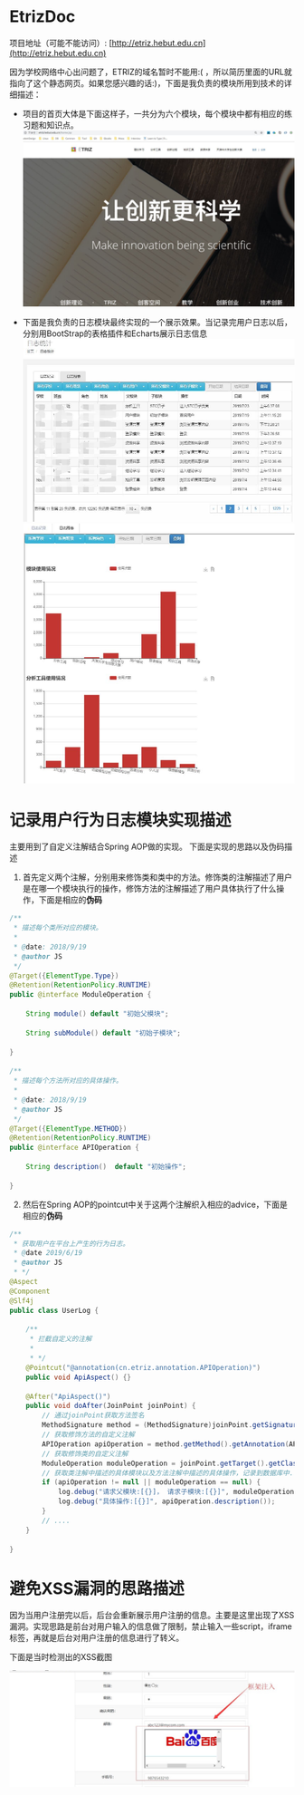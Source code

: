 # EtrizDoc
项目地址（可能不能访问）: [http://etriz.hebut.edu.cn](http://etriz.hebut.edu.cn) 

因为学校网络中心出问题了，ETRIZ的域名暂时不能用:( ，所以简历里面的URL就指向了这个静态网页。如果您感兴趣的话:)，下面是我负责的模块所用到技术的详细描述：  

- 项目的首页大体是下面这样子，一共分为六个模块，每个模块中都有相应的练习题和知识点。
![homepage](./homepage.jpg)

- 下面是我负责的日志模块最终实现的一个展示效果。当记录完用户日志以后，分别用BootStrap的表格插件和Echarts展示日志信息  
![grid](./grid.jpg)
![echart](./echart.jpg)

# 记录用户行为日志模块实现描述
主要用到了自定义注解结合Spring AOP做的实现。 下面是实现的思路以及伪码描述  

1. 首先定义两个注解，分别用来修饰类和类中的方法。修饰类的注解描述了用户是在哪一个模块执行的操作，修饰方法的注解描述了用户具体执行了什么操作，下面是相应的**伪码**
```java
/**
 * 描述每个类所对应的模块。
 * 
 * @date: 2018/9/19
 * @author JS
 */
@Target({ElementType.Type})
@Retention(RetentionPolicy.RUNTIME)
public @interface ModuleOperation {

    String module() default "初始父模块";

    String subModule() default "初始子模块";

}

/**
 * 描述每个方法所对应的具体操作。
 * 
 * @date: 2018/9/19
 * @author JS
 */
@Target({ElementType.METHOD})
@Retention(RetentionPolicy.RUNTIME)
public @interface APIOperation {

    String description()  default "初始操作";

}
```

2. 然后在Spring AOP的pointcut中关于这两个注解织入相应的advice，下面是相应的**伪码**  
```java
/**
 * 获取用户在平台上产生的行为日志。
 * @date 2019/6/19
 * @author JS
 * */
@Aspect
@Component
@Slf4j
public class UserLog {

    /**
     * 拦截自定义的注解
     *
     * */
    @Pointcut("@annotation(cn.etriz.annotation.APIOperation)")
    public void ApiAspect() {}

    @After("ApiAspect()")
    public void doAfter(JoinPoint joinPoint) {
        // 通过joinPoint获取方法签名
        MethodSignature method = (MethodSignature)joinPoint.getSignature();
        // 获取修饰方法的自定义注解
        APIOperation apiOperation = method.getMethod().getAnnotation(APIOperation.class);
        // 获取修饰类的自定义注解
        ModuleOperation moduleOperation = joinPoint.getTarget().getClass().getDeclaredAnnotation(ModuleOperation.class);
        // 获取类注解中描述的具体模块以及方法注解中描述的具体操作，记录到数据库中....
        if (apiOperation != null || moduleOperation == null) {
            log.debug("请求父模块:[{}]， 请求子模块:[{}]", moduleOperation.model, moduleOperation,subModule);
            log.debug("具体操作:[{}]", apiOperation.description());
        }
        // ....
    }

}
```

# 避免XSS漏洞的思路描述
因为当用户注册完以后，后台会重新展示用户注册的信息。主要是这里出现了XSS漏洞。实现思路是前台对用户输入的信息做了限制，禁止输入一些script，iframe标签，再就是后台对用户注册的信息进行了转义。  

下面是当时检测出的XSS截图  

![xss](./xss.jpg)